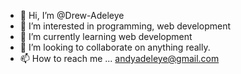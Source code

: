 - 👋 Hi, I’m @Drew-Adeleye
- 👀 I’m interested in programming, web development
- 🌱 I’m currently learning web development
- 💞️ I’m looking to collaborate on anything really.
- 📫 How to reach me ... andyadeleye@gmail.com

<!---
Drew-Adeleye/Drew-Adeleye is a ✨ special ✨ repository because its `README.md` (this file) appears on your GitHub profile.
You can click the Preview link to take a look at your changes.
--->
